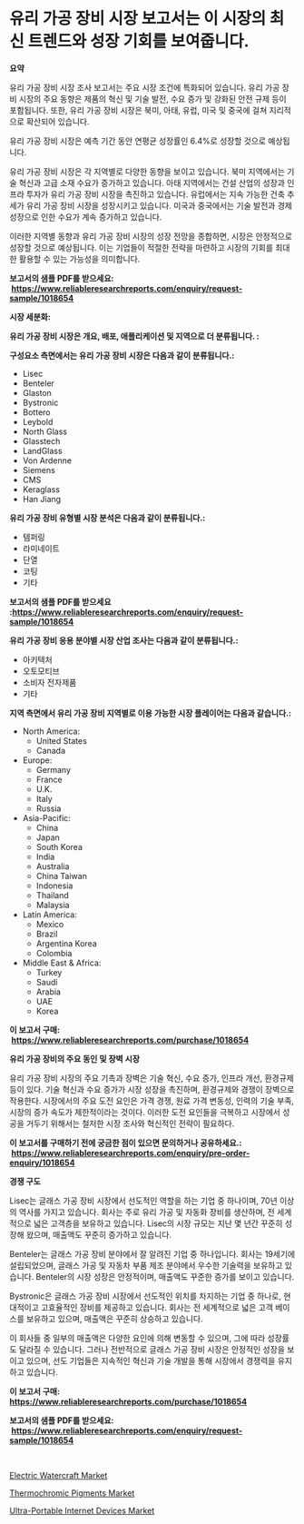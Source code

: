 <p><h1>유리 가공 장비 시장 보고서는 이 시장의 최신 트렌드와 성장 기회를 보여줍니다.</h1></p><p><strong>요약</strong></p>
<p><p>유리 가공 장비 시장 조사 보고서는 주요 시장 조건에 특화되어 있습니다. 유리 가공 장비 시장의 주요 동향은 제품의 혁신 및 기술 발전, 수요 증가 및 강화된 안전 규제 등이 포함됩니다. 또한, 유리 가공 장비 시장은 북미, 아태, 유럽, 미국 및 중국에 걸쳐 지리적으로 확산되어 있습니다.</p><p>유리 가공 장비 시장은 예측 기간 동안 연평균 성장률인 6.4%로 성장할 것으로 예상됩니다.</p><p>유리 가공 장비 시장은 각 지역별로 다양한 동향을 보이고 있습니다. 북미 지역에서는 기술 혁신과 고급 소재 수요가 증가하고 있습니다. 아태 지역에서는 건설 산업의 성장과 인프라 투자가 유리 가공 장비 시장을 촉진하고 있습니다. 유럽에서는 지속 가능한 건축 추세가 유리 가공 장비 시장을 성장시키고 있습니다. 미국과 중국에서는 기술 발전과 경제 성장으로 인한 수요가 계속 증가하고 있습니다.</p><p>이러한 지역별 동향과 유리 가공 장비 시장의 성장 전망을 종합하면, 시장은 안정적으로 성장할 것으로 예상됩니다. 이는 기업들이 적절한 전략을 마련하고 시장의 기회를 최대한 활용할 수 있는 가능성을 의미합니다.</p></p>
<p><strong>보고서의 샘플 PDF를 받으세요: &nbsp;<a href="https://www.reliableresearchreports.com/enquiry/request-sample/1018654">https://www.reliableresearchreports.com/enquiry/request-sample/1018654</a></strong></p>
<p><strong>시장 세분화:</strong></p>
<p><strong> 유리 가공 장비 시장은 개요, 배포, 애플리케이션 및 지역으로 더 분류됩니다. :</strong></p>
<p><strong>구성요소 측면에서는 유리 가공 장비 시장은 다음과 같이 분류됩니다.:</strong></p>
<p><ul><li>Lisec</li><li>Benteler</li><li>Glaston</li><li>Bystronic</li><li>Bottero</li><li>Leybold</li><li>North Glass</li><li>Glasstech</li><li>LandGlass</li><li>Von Ardenne</li><li>Siemens</li><li>CMS</li><li>Keraglass</li><li>Han Jiang</li></ul></p>
<p><strong> 유리 가공 장비 유형별 시장 분석은 다음과 같이 분류됩니다.:</strong></p>
<p><ul><li>템퍼링</li><li>라미네이트</li><li>단열</li><li>코팅</li><li>기타</li></ul></p>
<p><strong>보고서의 샘플 PDF를 받으세요 :<a href="https://www.reliableresearchreports.com/enquiry/request-sample/1018654">https://www.reliableresearchreports.com/enquiry/request-sample/1018654</a></strong></p>
<p><strong> 유리 가공 장비 응용 분야별 시장 산업 조사는 다음과 같이 분류됩니다.:</strong></p>
<p><ul><li>아키텍처</li><li>오토모티브</li><li>소비자 전자제품</li><li>기타</li></ul></p>
<p><strong>지역 측면에서 유리 가공 장비 지역별로 이용 가능한 시장 플레이어는 다음과 같습니다.:</strong></p>
<p><ul>
    <li>
        North America:
        <ul>
            <li>United States</li>
            <li>Canada</li>
        </ul>
    </li>
    <li>
        Europe:
        <ul>
            <li>Germany</li>
            <li>France</li>
            <li>U.K.</li>
            <li>Italy</li>
            <li>Russia</li>
        </ul>
    </li>
    <li>
        Asia-Pacific:
        <ul>
            <li>China</li>
            <li>Japan</li>
            <li>South Korea</li>
            <li>India</li>
            <li>Australia</li>
            <li>China Taiwan</li>
            <li>Indonesia</li>
            <li>Thailand</li>
            <li>Malaysia</li>
        </ul>
    </li>
    <li>
        Latin America:
        <ul>
            <li>Mexico</li>
            <li>Brazil</li>
            <li>Argentina Korea</li>
            <li>Colombia</li>
        </ul>
    </li>
    <li>
        Middle East & Africa:
        <ul>
            <li>Turkey</li>
            <li>Saudi</li>
            <li>Arabia</li>
            <li>UAE</li>
            <li>Korea</li>
        </ul>
    </li>
    </ul></p>
<p><strong>이 보고서 구매: &nbsp;<a href="https://www.reliableresearchreports.com/purchase/1018654">https://www.reliableresearchreports.com/purchase/1018654</a></strong></p>
<p><strong>유리 가공 장비의 주요 동인 및 장벽 시장</strong></p>
<p><p>유리 가공 장비 시장의 주요 기촉과 장벽은 기술 혁신, 수요 증가, 인프라 개선, 환경규제 등이 있다. 기술 혁신과 수요 증가가 시장 성장을 촉진하며, 환경규제와 경쟁이 장벽으로 작용한다. 시장에서의 주요 도전 요인은 가격 경쟁, 원료 가격 변동성, 인력의 기술 부족, 시장의 증가 속도가 제한적이라는 것이다. 이러한 도전 요인들을 극복하고 시장에서 성공을 거두기 위해서는 철저한 시장 조사와 혁신적인 전략이 필요하다.</p></p>
<p><strong>이 보고서를 구매하기 전에 궁금한 점이 있으면 문의하거나 공유하세요.: &nbsp;<a href="https://www.reliableresearchreports.com/enquiry/pre-order-enquiry/1018654">https://www.reliableresearchreports.com/enquiry/pre-order-enquiry/1018654</a></strong></p>
<p><strong>경쟁 구도</strong></p>
<p><p>Lisec는 글래스 가공 장비 시장에서 선도적인 역할을 하는 기업 중 하나이며, 70년 이상의 역사를 가지고 있습니다. 회사는 주로 유리 가공 및 자동화 장비를 생산하며, 전 세계적으로 넓은 고객층을 보유하고 있습니다. Lisec의 시장 규모는 지난 몇 년간 꾸준히 성장해 왔으며, 매출액도 꾸준히 증가하고 있습니다.</p><p>Benteler는 글래스 가공 장비 분야에서 잘 알려진 기업 중 하나입니다. 회사는 19세기에 설립되었으며, 글래스 가공 및 자동차 부품 제조 분야에서 우수한 기술력을 보유하고 있습니다. Benteler의 시장 성장은 안정적이며, 매출액도 꾸준한 증가를 보이고 있습니다.</p><p>Bystronic은 글래스 가공 장비 시장에서 선도적인 위치를 차지하는 기업 중 하나로, 현대적이고 고효율적인 장비를 제공하고 있습니다. 회사는 전 세계적으로 넓은 고객 베이스를 보유하고 있으며, 매출액은 꾸준히 상승하고 있습니다.</p><p>이 회사들 중 일부의 매출액은 다양한 요인에 의해 변동할 수 있으며, 그에 따라 성장률도 달라질 수 있습니다. 그러나 전반적으로 글래스 가공 장비 시장은 안정적인 성장을 보이고 있으며, 선도 기업들은 지속적인 혁신과 기술 개발을 통해 시장에서 경쟁력을 유지하고 있습니다.</p></p>
<p><strong>이 보고서 구매: &nbsp; <a href="https://www.reliableresearchreports.com/purchase/1018654">https://www.reliableresearchreports.com/purchase/1018654</a></strong></p>
<p><strong>보고서의 샘플 PDF를 받으세요: &nbsp;<a href="https://www.reliableresearchreports.com/enquiry/request-sample/1018654">https://www.reliableresearchreports.com/enquiry/request-sample/1018654</a></strong><strong></strong></p>
<p>&nbsp;</p>
<p><p><a href="https://github.com/Hazelklievgspy6vdcsmu106w/Market-Research-Report-List-1/blob/main/electric-watercraft-market.md">Electric Watercraft Market</a></p><p><a href="https://view.publitas.com/reportprime-1/thermochromic-pigments-market-size-growth-outlook-from-2023-to-2030-projecting-at-markets-trends-analysis-by-application-regional-outlook-and-revenue/">Thermochromic Pigments Market</a></p><p><a href="https://view.publitas.com/reportprime-1/ultra-portable-internet-devices-market-provides-a-comprehensive-analysis-including-a-macro-overview-of-the-market-as-well-as-micro-details-such-as-market-size-and-competitive-landscape/">Ultra-Portable Internet Devices Market</a></p></p>